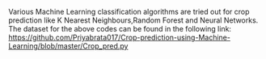 Various Machine Learning classification algorithms are tried out for crop prediction like K Nearest Neighbours,Random Forest and Neural Networks.
The dataset for the above codes can be found in the following link:
https://github.com/Priyabrata017/Crop-prediction-using-Machine-Learning/blob/master/Crop_pred.py
